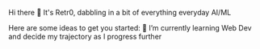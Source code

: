 Hi there 👋
It's Retr0, dabbling in a bit of everything everyday
AI/ML

Here are some ideas to get you started:
🌱 I’m currently learning Web Dev
and decide my trajectory as I progress further
